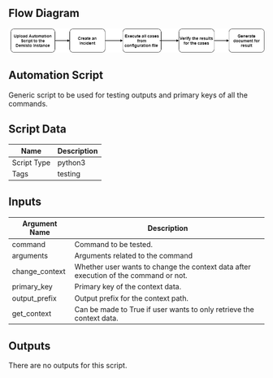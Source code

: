 ## Flow Diagram

![flow diagram](flow_diagram.png)




## Automation Script

Generic script to be used for testing outputs and primary keys of all the commands.

## Script Data

| **Name** | **Description** |
| --- | --- |
| Script Type | python3 |
| Tags | testing |

## Inputs

| **Argument Name** | **Description** |
| --- | --- |
| command | Command to be tested. |
| arguments | Arguments related to the command |
| change_context | Whether user wants to change the context data after execution of the command or not. |
| primary_key | Primary key of the context data. |
| output_prefix | Output prefix for the context path. |
| get_context | Can be made to True if user wants to only retrieve the context data. |

## Outputs

There are no outputs for this script.
